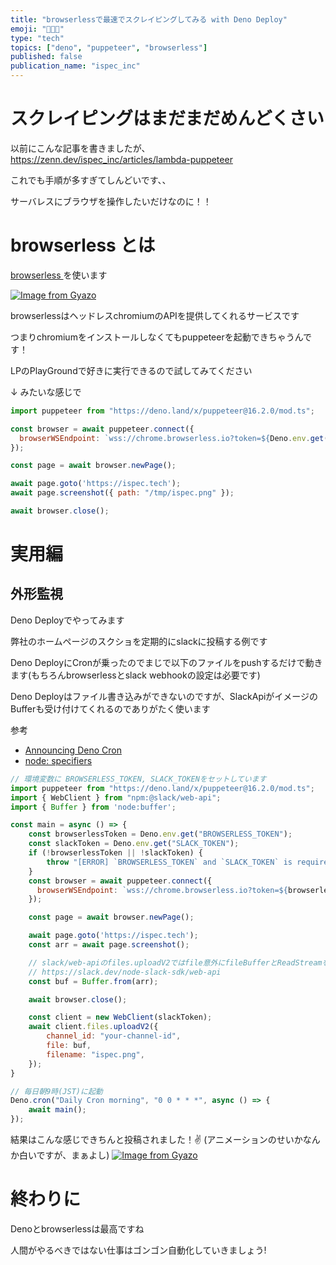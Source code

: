 ```yaml
---
title: "browserlessで最速でスクレイピングしてみる with Deno Deploy"
emoji: "🧑🏼‍💻"
type: "tech"
topics: ["deno", "puppeteer", "browserless"]
published: false
publication_name: "ispec_inc"
---
```


# スクレイピングはまだまだめんどくさい

以前にこんな記事を書きましたが、
https://zenn.dev/ispec_inc/articles/lambda-puppeteer

これでも手順が多すぎてしんどいです、、

サーバレスにブラウザを操作したいだけなのに！！

# browserless とは

[ browserless ](https://www.browserless.io) を使います

[![Image from Gyazo](https://i.gyazo.com/243ec95fed8073a86379373d672a712f.png)](https://gyazo.com/243ec95fed8073a86379373d672a712f)

browserlessはヘッドレスchromiumのAPIを提供してくれるサービスです

つまりchromiumをインストールしなくてもpuppeteerを起動できちゃうんです！

LPのPlayGroundで好きに実行できるので試してみてください

↓ みたいな感じで

```js
import puppeteer from "https://deno.land/x/puppeteer@16.2.0/mod.ts";

const browser = await puppeteer.connect({
  browserWSEndpoint: `wss://chrome.browserless.io?token=${Deno.env.get("BROWSERLESS_TOKEN")}`,
});

const page = await browser.newPage();

await page.goto('https://ispec.tech');
await page.screenshot({ path: "/tmp/ispec.png" });

await browser.close();
```


# 実用編

## 外形監視

Deno Deployでやってみます

弊社のホームページのスクショを定期的にslackに投稿する例です

Deno DeployにCronが乗ったのでまじで以下のファイルをpushするだけで動きます(もちろんbrowserlessとslack webhookの設定は必要です)

Deno Deployはファイル書き込みができないのですが、SlackApiがイメージのBufferも受け付けてくれるのでありがたく使います


参考

- [Announcing Deno Cron](https://deno.com/blog/cron)
- [node: specifiers ](https://docs.deno.com/runtime/manual/node/node_specifiers)

```js
// 環境変数に BROWSERLESS_TOKEN, SLACK_TOKENをセットしています
import puppeteer from "https://deno.land/x/puppeteer@16.2.0/mod.ts";
import { WebClient } from "npm:@slack/web-api";
import { Buffer } from 'node:buffer';

const main = async () => {
    const browserlessToken = Deno.env.get("BROWSERLESS_TOKEN");
    const slackToken = Deno.env.get("SLACK_TOKEN");
    if (!browserlessToken || !slackToken) {
        throw "[ERROR] `BROWSERLESS_TOKEN` and `SLACK_TOKEN` is required"
    }
    const browser = await puppeteer.connect({
      browserWSEndpoint: `wss://chrome.browserless.io?token=${browserlessToken}`,
    });

    const page = await browser.newPage();

    await page.goto('https://ispec.tech');
    const arr = await page.screenshot();

    // slack/web-apiのfiles.uploadV2ではfile意外にfileBufferとReadStreamを渡せる
    // https://slack.dev/node-slack-sdk/web-api
    const buf = Buffer.from(arr);

    await browser.close();

    const client = new WebClient(slackToken);
    await client.files.uploadV2({
        channel_id: "your-channel-id",
        file: buf,
        filename: "ispec.png",
    });
}

// 毎日朝9時(JST)に起動
Deno.cron("Daily Cron morning", "0 0 * * *", async () => {
    await main();
});

```

結果はこんな感じできちんと投稿されました！✌️ (アニメーションのせいかなんか白いですが、まぁよし)
[![Image from Gyazo](https://i.gyazo.com/8c4ce7039786c831a84423b53f8b5104.png)](https://gyazo.com/8c4ce7039786c831a84423b53f8b5104)


# 終わりに

Denoとbrowserlessは最高ですね

人間がやるべきではない仕事はゴンゴン自動化していきましょう!
